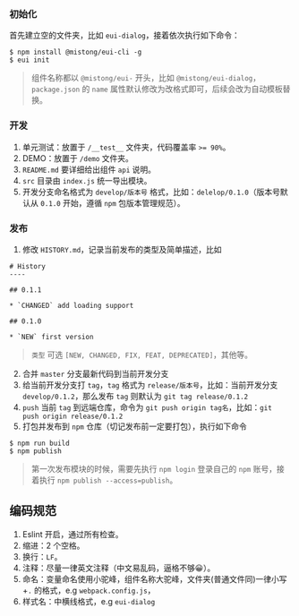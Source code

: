 
### 初始化

首先建立空的文件夹，比如 `eui-dialog`，接着依次执行如下命令：

```
$ npm install @mistong/eui-cli -g
$ eui init
```
> 组件名称都以 `@mistong/eui-` 开头，比如 `@mistong/eui-dialog`，`package.json` 的 `name` 属性默认修改为改格式即可，后续会改为自动模板替换。

### 开发

1. 单元测试：放置于 `/__test__` 文件夹，代码覆盖率 `>= 90%`。
2. DEMO：放置于 `/demo` 文件夹。
3. `README.md` 要详细给出组件 `api` 说明。
4. `src` 目录由 `index.js` 统一导出模块。
5. 开发分支命名格式为 `develop/版本号` 格式，比如：`delelop/0.1.0`（版本号默认从 `0.1.0` 开始，遵循 `npm` 包版本管理规范）。


### 发布
1. 修改 `HISTORY.md`，记录当前发布的类型及简单描述，比如

```
# History
----

## 0.1.1

* `CHANGED` add loading support

## 0.1.0

* `NEW` first version

```

> `类型` 可选 `[NEW, CHANGED, FIX, FEAT, DEPRECATED]`，其他等。

2. 合并 `master` 分支最新代码到当前开发分支
3. 给当前开发分支打 `tag`，`tag` 格式为 `release/版本号`，比如：当前开发分支 `develop/0.1.2`，那么发布 `tag` 则默认为 `git tag release/0.1.2`
4. `push` 当前 `tag` 到远端仓库，命令为 `git push origin tag名`，比如：`git push origin release/0.1.2`
5. 打包并发布到 `npm` 仓库（切记发布前一定要打包），执行如下命令

```
$ npm run build
$ npm publish
```

> 第一次发布模块的时候，需要先执行 `npm login` 登录自己的 `npm` 账号，接着执行 `npm publish --access=publish`。


## 编码规范

1. Eslint 开启，通过所有检查。
2. 缩进：2 个空格。
3. 换行：`LF`。
4. 注释：尽量一律英文注释（中文易乱码，逼格不够😀）。
5. 命名：变量命名使用小驼峰，组件名称大驼峰，文件夹(普通文件同)一律小写+`.` 的格式，e.g `webpack.config.js`，
6. 样式名：中横线格式，e.g `eui-dialog`